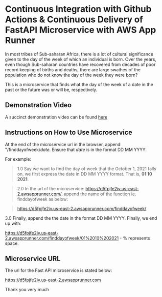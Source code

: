 # Continuous Integration with Github Actions & Continuous Delivery of FastAPI Microservice with AWS App Runner

In most tribes of Sub-saharan Africa, there is a lot of cultural significance given to the day of the week of which an individual is born. Over the years, even though Sub-saharan countries have recovered from decades of poor record keeping of births and deaths, there are large swathes of the population who do not know the day of the week they were born?

This is a microservice that finds what the day of the week of a date in the past or the future was or will be, respectively.

## Demonstration Video
A succinct demonstration video can be found [here](https://www.youtube.com/watch?v=YgYAXvMSty8)

## Instructions on How to Use Microservice
At the end of the microservice url in the browser, append "/finddayofweek/*date*. Ensure that *date* is in the format DD MM YYYY.

For example:

> 1.0 Say we want to find the day of week that the October 1, 2021 falls on, we first express the date in DD MM YYYY format. That is, **01 10 2021**.

> 2.0 In the url of the microservice: https://d5fpjfe2iv.us-east-2.awsapprunner.com/, append the name of the function ie. finddayofweek as below:

>https://d5fpjfe2iv.us-east-2.awsapprunner.com/finddayofweek/

3.0 Finally, append the the date in the format DD MM YYYY. Finally, we end up with:

https://d5fpjfe2iv.us-east-2.awsapprunner.com/finddayofweek/01%2010%202021 - % represents space.

## Microservice URL
The url for the Fast API microservice is stated below:

https://d5fpjfe2iv.us-east-2.awsapprunner.com 

Thank you very much
